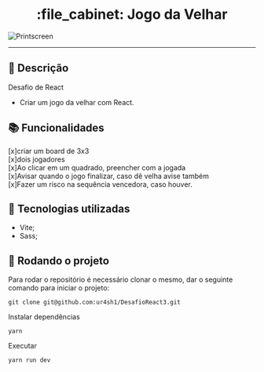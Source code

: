 <h1 align="center">:file_cabinet: Jogo da Velhar</h1>

<img align="center" title="Printscreen" src="" />

<hr>

## :memo: Descrição
Desafio de React
* Criar um jogo da velhar com React.

## :books: Funcionalidades
[x]criar um board de 3x3<br>
[x]dois jogadores<br>
[x]Ao clicar em um quadrado, preencher com a jogada<br>
[x]Avisar quando o jogo finalizar, caso dê velha avise também<br>
[x]Fazer um risco na sequência vencedora, caso houver.<br>

## :wrench: Tecnologias utilizadas
* Vite;
* Sass;

## :rocket: Rodando o projeto
Para rodar o repositório é necessário clonar o mesmo, dar o seguinte comando para iniciar o projeto:
```
git clone git@github.com:ur4sh1/DesafioReact3.git
```
Instalar dependências
```
yarn
```
Executar
```
yarn run dev
```